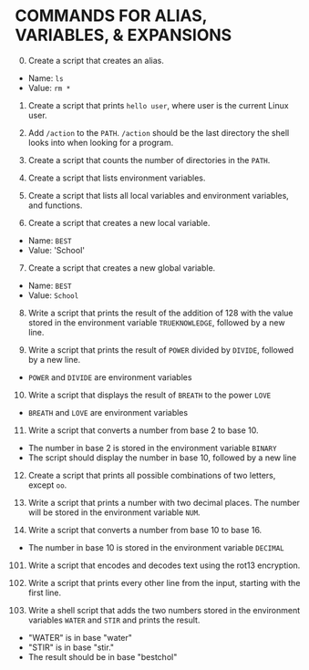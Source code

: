# COMMANDS FOR ALIAS, VARIABLES, & EXPANSIONS

0. Create a script that creates an alias.

  * Name: `ls`
  * Value: `rm *`

1. Create a script that prints `hello user`, where user is the current Linux
user.

2. Add `/action` to the `PATH`. `/action` should be the last directory the shell
looks into when looking for a program.

3. Create a script that counts the number of directories in the `PATH`.

4. Create a script that lists environment variables.

5. Create a script that lists all local variables and environment variables, and
functions.

6. Create a script that creates a new local variable.

  * Name: `BEST`
  * Value: 'School'

7. Create a script that creates a new global variable.

  * Name: `BEST`
  * Value: `School`

8. Write a script that prints the result of the addition of 128 with the value
stored in the environment variable `TRUEKNOWLEDGE`, followed by a new line.

9. Write a script that prints the result of `POWER` divided by `DIVIDE`, followed
by a new line.

  * `POWER` and `DIVIDE` are environment variables

10. Write a script that displays the result of `BREATH` to the power `LOVE`

  * `BREATH` and `LOVE` are environment variables
 
11. Write a script that converts a number from base 2 to base 10.

  * The number in base 2 is stored in the environment variable `BINARY`
  * The script should display the number in base 10, followed by a new line

 
12. Create a script that prints all possible combinations of two letters, except
`oo`.

13. Write a script that prints a number with two decimal places.
The number will be stored in the environment variable `NUM`.

100. Write a script that converts a number from base 10 to base 16.

  * The number in base 10 is stored in the environment variable `DECIMAL`
  
101. Write a script that encodes and decodes text using the rot13 encryption.

102. Write a script that prints every other line from the input, starting with 
the first line.

103. Write a shell script that adds the two numbers stored in the environment
variables `WATER` and `STIR` and prints the result.

  * "WATER" is in base "water"
  * "STIR" is in base "stir."
  * The result should be in base "bestchol"
  